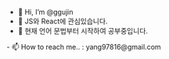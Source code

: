 - 👋 Hi, I’m @ggujin
- 👀 JS와 React에 관심있습니다.
- 🌱 현재 언어 문법부터 시작하여 공부중입니다.
<!--- - 💞️ I’m looking to collaborate on ... ---!>
- 📫 How to reach me.. : yang97816@gmail.com

<!---
ggujin/ggujin is a ✨ special ✨ repository because its `README.md` (this file) appears on your GitHub profile.
You can click the Preview link to take a look at your changes.
--->
